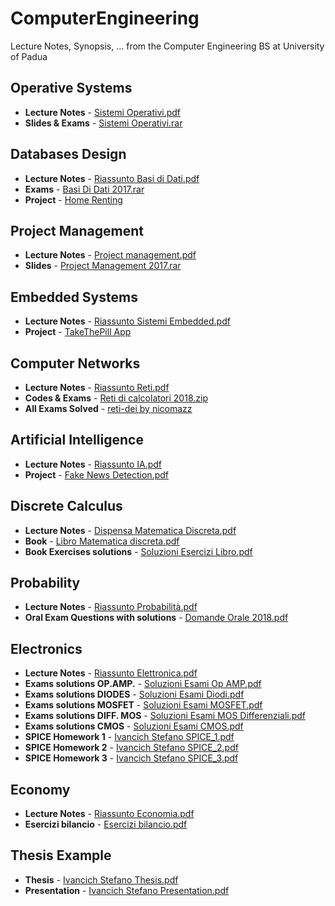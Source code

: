 # ComputerEngineering
Lecture Notes, Synopsis, ... from the Computer Engineering BS at University of Padua

## Operative Systems
* **Lecture Notes** - [Sistemi Operativi.pdf](https://github.com/ivaste/ComputerEngineering/blob/master/Operative%20Systems/Sistemi%20Operativi.pdf)
* **Slides & Exams** - [Sistemi Operativi.rar](https://github.com/ivaste/ComputerEngineering/blob/master/Operative%20Systems/Sistemi%20Operativi.rar)

## Databases Design
* **Lecture Notes** - [Riassunto Basi di Dati.pdf](https://github.com/ivaste/ComputerEngineering/blob/master/Databases%20Design/Riassunto%20Basi%20di%20Dati.pdf)
* **Exams** - [Basi Di Dati 2017.rar](https://github.com/ivaste/ComputerEngineering/blob/master/Databases%20Design/Basi%20Di%20Dati%202017.rar)
* **Project** - [Home Renting](https://www.stefanoivancich.com/?p=1160)

## Project Management
* **Lecture Notes** - [Project management.pdf](https://github.com/ivaste/ComputerEngineering/blob/master/Project%20Management/Project%20management.pdf)
* **Slides** - [Project Management 2017.rar](https://github.com/ivaste/ComputerEngineering/blob/master/Project%20Management/Project%20Management%202017.rar)

## Embedded Systems
* **Lecture Notes** - [Riassunto Sistemi Embedded.pdf](https://github.com/ivaste/ComputerEngineering/blob/master/Embedded%20Systems/Riassunto%20Sistemi%20Embedded.pdf)
* **Project** - [TakeThePill App](https://github.com/cristianlazzarin/Progetto-Embedded)

## Computer Networks
* **Lecture Notes** - [Riassunto Reti.pdf](https://github.com/ivaste/ComputerEngineering/blob/master/Computer%20Networks/Riassunto%20Reti.pdf)
* **Codes & Exams** - [Reti di calcolatori 2018.zip](https://github.com/ivaste/ComputerEngineering/blob/master/Computer%20Networks/Reti%20di%20calcolatori%202018.zip)
* **All Exams Solved** - [reti-dei by nicomazz](https://github.com/nicomazz/reti-dei)

## Artificial Intelligence
* **Lecture Notes** - [Riassunto IA.pdf](https://github.com/ivaste/ComputerEngineering/blob/master/Artificial%20Intelligence/Riassunto%20IA.pdf)
* **Project** - [Fake News Detection.pdf](https://github.com/ivaste/ComputerEngineering/blob/master/Artificial%20Intelligence/Fake%20News%20Detection.pdf)

## Discrete Calculus
* **Lecture Notes** - [Dispensa Matematica Discreta.pdf](https://github.com/ivaste/ComputerEngineering/blob/master/Discrete%20Calculus/Dispensa%20Matematica%20Discreta.pdf)
* **Book** - [Libro Matematica discreta.pdf](https://github.com/ivaste/ComputerEngineering/blob/master/Discrete%20Calculus/Libro%20Matematica%20discreta.pdf)
* **Book Exercises solutions** - [Soluzioni Esercizi Libro.pdf](https://github.com/ivaste/ComputerEngineering/blob/master/Discrete%20Calculus/Soluzioni%20Esercizi%20Libro.pdf)

## Probability
* **Lecture Notes** - [Riassunto Probabilità.pdf](https://github.com/ivaste/ComputerEngineering/blob/master/Probability/Riassunto%20Probabilit%C3%A0.pdf)
* **Oral Exam Questions with solutions** - [Domande Orale 2018.pdf](https://github.com/ivaste/ComputerEngineering/blob/master/Probability/Domande%20Orale%202018.pdf)

## Electronics
* **Lecture Notes** - [Riassunto Elettronica.pdf](https://github.com/ivaste/ComputerEngineering/blob/master/Electronics/Riassunto%20Elettronica.pdf)
* **Exams solutions OP.AMP.** - [Soluzioni Esami Op AMP.pdf](https://github.com/ivaste/ComputerEngineering/blob/master/Electronics/Soluzioni%20Esami%20Op%20AMP.pdf)
* **Exams solutions DIODES** - [Soluzioni Esami Diodi.pdf](https://github.com/ivaste/ComputerEngineering/blob/master/Electronics/Soluzioni%20Esami%20Diodi.pdf)
* **Exams solutions MOSFET** - [Soluzioni Esami MOSFET.pdf](https://github.com/ivaste/ComputerEngineering/blob/master/Electronics/Soluzioni%20Esami%20MOSFET.pdf)
* **Exams solutions DIFF. MOS** - [Soluzioni Esami MOS Differenziali.pdf](https://github.com/ivaste/ComputerEngineering/blob/master/Electronics/Soluzioni%20Esami%20MOS%20Differenziali.pdf)
* **Exams solutions CMOS** - [Soluzioni Esami CMOS.pdf](https://github.com/ivaste/ComputerEngineering/blob/master/Electronics/Soluzioni%20Esami%20CMOS.pdf)
* **SPICE Homework 1** - [Ivancich Stefano SPICE_1.pdf](https://github.com/ivaste/ComputerEngineering/blob/master/Electronics/Ivancich%20Stefano%20SPICE_1.pdf)
* **SPICE Homework 2** - [Ivancich Stefano SPICE_2.pdf](https://github.com/ivaste/ComputerEngineering/blob/master/Electronics/Ivancich%20Stefano%20SPICE_2.pdf)
* **SPICE Homework 3** - [Ivancich Stefano SPICE_3.pdf](https://github.com/ivaste/ComputerEngineering/blob/master/Electronics/Ivancich%20Stefano%20SPICE_3.pdf)

## Economy
* **Lecture Notes** - [Riassunto Economia.pdf](https://github.com/ivaste/ComputerEngineering/blob/master/Economy/Riassunto%20Economia.pdf)
* **Esercizi bilancio** - [Esercizi bilancio.pdf](https://github.com/ivaste/ComputerEngineering/blob/master/Economy/Esercizi%20bilancio.pdf)

## Thesis Example
* **Thesis** - [Ivancich Stefano Thesis.pdf](https://github.com/ivaste/AlzheimerPrediction/blob/master/Documentation/Ivancich%20Stefano%20Thesis.pdf)
* **Presentation** - [Ivancich Stefano Presentation.pdf](https://github.com/ivaste/AlzheimerPrediction/blob/master/Documentation/Ivancich%20Stefano%20Presentation.pdf)
